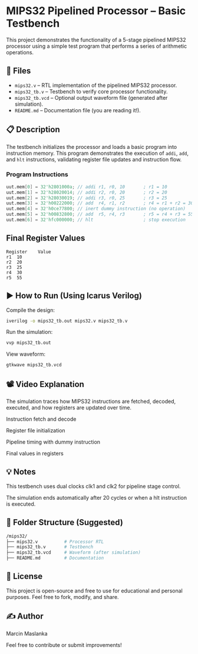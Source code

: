 # MIPS32 Pipelined Processor – Basic Testbench

This project demonstrates the functionality of a 5-stage pipelined MIPS32 processor using a simple test program that performs a series of arithmetic operations.

## 🔧 Files

- `mips32.v` – RTL implementation of the pipelined MIPS32 processor.
- `mips32_tb.v` – Testbench to verify core processor functionality.
- `mips32_tb.vcd` – Optional output waveform file (generated after simulation).
- `README.md` – Documentation file (you are reading it!).

## 📋 Description

The testbench initializes the processor and loads a basic program into instruction memory. This program demonstrates the execution of `addi`, `add`, and `hlt` instructions, validating register file updates and instruction flow.

### Program Instructions

```verilog
uut.mem[0] = 32'h2801000a; // addi r1, r0, 10       ; r1 = 10
uut.mem[1] = 32'h28020014; // addi r2, r0, 20       ; r2 = 20
uut.mem[2] = 32'h28030019; // addi r3, r0, 25       ; r3 = 25
uut.mem[3] = 32'h00222000; // add  r4, r1, r2       ; r4 = r1 + r2 = 30
uut.mem[4] = 32'h0ce77800; // inert dummy instruction (no operation)
uut.mem[5] = 32'h00832800; // add  r5, r4, r3       ; r5 = r4 + r3 = 55
uut.mem[6] = 32'hfc000000; // hlt                   ; stop execution
```

## Final Register Values
```
Register	Value
r1	10
r2	20
r3	25
r4	30
r5	55
```

## ▶️ How to Run (Using Icarus Verilog)
Compile the design:

```bash
iverilog -o mips32_tb.out mips32.v mips32_tb.v
```

Run the simulation:

```bash
vvp mips32_tb.out
```

View waveform:

```bash
gtkwave mips32_tb.vcd
```

## 📽️ Video Explanation
The simulation traces how MIPS32 instructions are fetched, decoded, executed, and how registers are updated over time.

Instruction fetch and decode

Register file initialization

Pipeline timing with dummy instruction

Final values in registers

## 💡 Notes
This testbench uses dual clocks clk1 and clk2 for pipeline stage control.

The simulation ends automatically after 20 cycles or when a hlt instruction is executed.

## 📁 Folder Structure (Suggested)

```bash
/mips32/
├── mips32.v          # Processor RTL
├── mips32_tb.v       # Testbench
├── mips32_tb.vcd     # Waveform (after simulation)
├── README.md         # Documentation
```

## 📜 License
This project is open-source and free to use for educational and personal purposes. Feel free to fork, modify, and share.

## ✍️ Author
Marcin Maslanka

Feel free to contribute or submit improvements!
